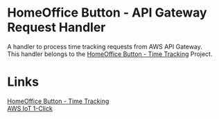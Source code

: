 # HomeOffice Button - API Gateway Request Handler
A handler to process time tracking requests from AWS API Gateway.  
This handler belongs to the [HomeOffice Button - Time Tracking](https://github.com/tommzn/hob-timetracker) Project.

# Links
[HomeOffice Button - Time Tracking](https://github.com/tommzn/hob-timetracker)  
[AWS IoT 1-Click](https://aws.amazon.com/iot-1-click/?nc1=h_ls)  
